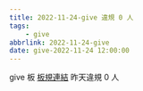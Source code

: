 ```yaml
---
title: 2022-11-24-give 違規 0 人
tags:
    - give
abbrlink: 2022-11-24-give
date: give-2022-11-24 12:00:00
---
```

give 板 [板規連結](https://www.ptt.cc/bbs/give/M.1612495900.A.C32.html)
昨天違規 0 人
